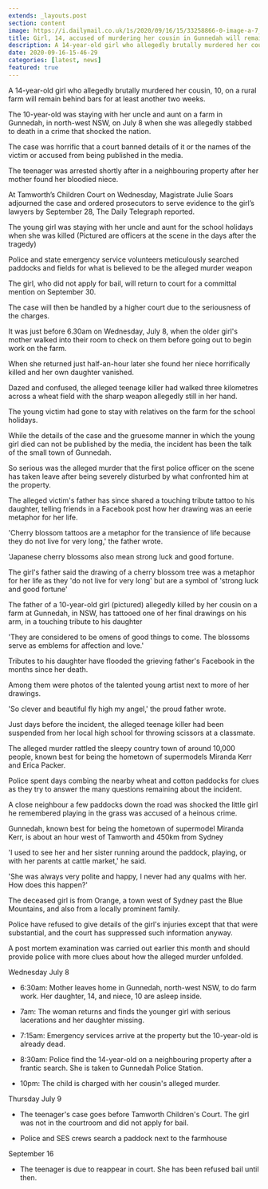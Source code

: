 ```yaml
---
extends: _layouts.post
section: content
image: https://i.dailymail.co.uk/1s/2020/09/16/15/33258866-0-image-a-7_1600267168214.jpg 
title: Girl, 14, accused of murdering her cousin in Gunnedah will remain behind bars for now 
description: A 14-year-old girl who allegedly brutally murdered her cousin, 10, on a rural farm will remain behind bars for at least another two weeks. 
date: 2020-09-16-15-46-29 
categories: [latest, news] 
featured: true 
--- 
```

A 14-year-old girl who allegedly brutally murdered her cousin, 10, on a rural farm will remain behind bars for at least another two weeks.

The 10-year-old was staying with her uncle and aunt on a farm in Gunnedah, in north-west NSW, on July 8 when she was allegedly stabbed to death in a crime that shocked the nation.

The case was horrific that a court banned details of it or the names of the victim or accused from being published in the media. 

The teenager was arrested shortly after in a neighbouring property after her mother found her bloodied niece. 

At Tamworth’s Children Court on Wednesday, Magistrate Julie Soars adjourned the case and ordered prosecutors to serve evidence to the girl’s lawyers by September 28, The Daily Telegraph reported. 

The young girl was staying with her uncle and aunt for the school holidays when she was killed (Pictured are officers at the scene in the days after the tragedy)

Police and state emergency service volunteers meticulously searched paddocks and fields for what is believed to be the alleged murder weapon

The girl, who did not apply for bail, will return to court for a committal mention on September 30.

The case will then be handled by a higher court due to the seriousness of the charges. 

It was just before 6.30am on Wednesday, July 8, when the older girl's mother walked into their room to check on them before going out to begin work on the farm.

When she returned just half-an-hour later she found her niece horrifically killed and her own daughter vanished.

Dazed and confused, the alleged teenage killer had walked three kilometres across a wheat field with the sharp weapon allegedly still in her hand. 

The young victim had gone to stay with relatives on the farm for the school holidays.

While the details of the case and the gruesome manner in which the young girl died can not be published by the media, the incident has been the talk of the small town of Gunnedah.

So serious was the alleged murder that the first police officer on the scene has taken leave after being severely disturbed by what confronted him at the property. 

The alleged victim's father has since shared a touching tribute tattoo to his daughter, telling friends in a Facebook post how her drawing was an eerie metaphor for her life. 

'Cherry blossom tattoos are a metaphor for the transience of life because they do not live for very long,' the father wrote.

'Japanese cherry blossoms also mean strong luck and good fortune.

The girl's father said the drawing of a cherry blossom tree was a metaphor for her life as they 'do not live for very long' but are a symbol of 'strong luck and good fortune'

The father of a 10-year-old girl (pictured) allegedly killed by her cousin on a farm at Gunnedah, in NSW, has tattooed one of her final drawings on his arm, in a touching tribute to his daughter

'They are considered to be omens of good things to come. The blossoms serve as emblems for affection and love.' 

Tributes to his daughter have flooded the grieving father's Facebook in the months since her death.

Among them were photos of the talented young artist next to more of her drawings. 

'So clever and beautiful fly high my angel,' the proud father wrote.

Just days before the incident, the alleged teenage killer had been suspended from her local high school for throwing scissors at a classmate. 

The alleged murder rattled the sleepy country town of around 10,000 people, known best for being the hometown of supermodels Miranda Kerr and Erica Packer.

Police spent days combing the nearby wheat and cotton paddocks for clues as they try to answer the many questions remaining about the incident.  

A close neighbour a few paddocks down the road was shocked the little girl he remembered playing in the grass was accused of a heinous crime.

Gunnedah, known best for being the hometown of supermodel Miranda Kerr, is about an hour west of Tamworth and 450km from Sydney

'I used to see her and her sister running around the paddock, playing, or with her parents at cattle market,' he said.

'She was always very polite and happy, I never had any qualms with her. How does this happen?' 

The deceased girl is from Orange, a town west of Sydney past the Blue Mountains, and also from a locally prominent family.  

Police have refused to give details of the girl's injuries except that that were substantial, and the court has suppressed such information anyway. 

A post mortem examination was carried out earlier this month and should provide police with more clues about how the alleged murder unfolded. 

Wednesday July 8

- 6:30am: Mother leaves home in Gunnedah, north-west NSW, to do farm work. Her daughter, 14, and niece, 10 are asleep inside.

- 7am: The woman returns and finds the younger girl with serious lacerations and her daughter missing.

- 7:15am: Emergency services arrive at the property but the 10-year-old is already dead.

- 8:30am: Police find the 14-year-old on a neighbouring property after a frantic search. She is taken to Gunnedah Police Station.

- 10pm: The child is charged with her cousin's alleged murder.

Thursday July 9

- The teenager's case goes before Tamworth Children's Court. The girl was not in the courtroom and did not apply for bail.

- Police and SES crews search a paddock next to the farmhouse

September 16

- The teenager is due to reappear in court. She has been refused bail until then. 


